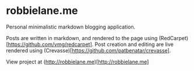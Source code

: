 # robbielane.me

Personal minimalistic markdown blogging application.

Posts are written in markdown, and rendered to the page using (RedCarpet)[https://github.com/vmg/redcarpet]. Post creation and editing are live rendered using (Crevasse)[https://github.com/patbenatar/crevasse].

View project at (http://robbielane.me)[http://robbielane.me]


